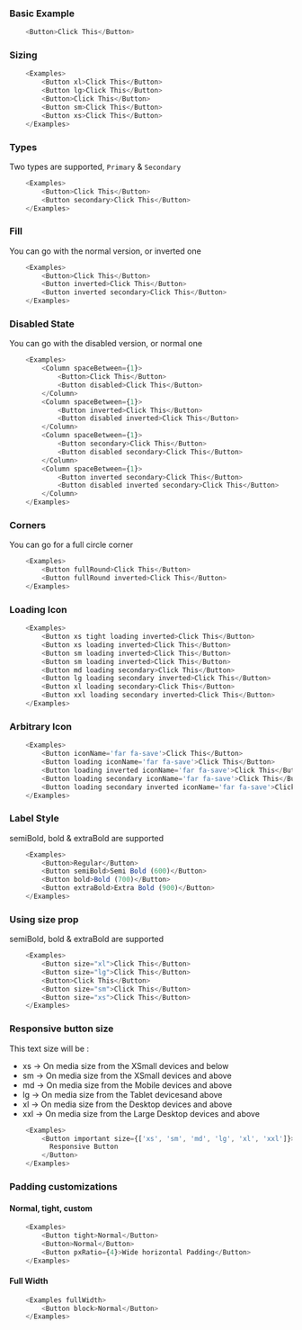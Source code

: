 ### Basic Example

```js
    <Button>Click This</Button>    
```

### Sizing 

```js
    <Examples>        
        <Button xl>Click This</Button>
        <Button lg>Click This</Button>
        <Button>Click This</Button>
        <Button sm>Click This</Button>
        <Button xs>Click This</Button>    
    </Examples>
```

### Types 
Two types are supported, `Primary` &amp; `Secondary`
```js
    <Examples>
        <Button>Click This</Button>
        <Button secondary>Click This</Button>
    </Examples>
```

### Fill
You can go with the normal version, or inverted one
```js
    <Examples>
        <Button>Click This</Button>
        <Button inverted>Click This</Button>
        <Button inverted secondary>Click This</Button>
    </Examples>
```

### Disabled State
You can go with the disabled version, or normal one
```js
    <Examples>
        <Column spaceBetween={1}>
            <Button>Click This</Button>
            <Button disabled>Click This</Button>
        </Column>
        <Column spaceBetween={1}>
            <Button inverted>Click This</Button>
            <Button disabled inverted>Click This</Button>
        </Column>
        <Column spaceBetween={1}>
            <Button secondary>Click This</Button>
            <Button disabled secondary>Click This</Button>
        </Column>        
        <Column spaceBetween={1}>
            <Button inverted secondary>Click This</Button>
            <Button disabled inverted secondary>Click This</Button>
        </Column>
    </Examples>
```

### Corners
You can go for a full circle corner
```js
    <Examples>
        <Button fullRound>Click This</Button>
        <Button fullRound inverted>Click This</Button>
    </Examples>
```

### Loading Icon
```js
    <Examples>
        <Button xs tight loading inverted>Click This</Button>    
        <Button xs loading inverted>Click This</Button>   
        <Button sm loading inverted>Click This</Button>        
        <Button sm loading inverted>Click This</Button>
        <Button md loading secondary>Click This</Button>        
        <Button lg loading secondary inverted>Click This</Button>
        <Button xl loading secondary>Click This</Button>        
        <Button xxl loading secondary inverted>Click This</Button>
    </Examples>
```

### Arbitrary Icon
```js
    <Examples>
        <Button iconName='far fa-save'>Click This</Button>
        <Button loading iconName='far fa-save'>Click This</Button>
        <Button loading inverted iconName='far fa-save'>Click This</Button>
        <Button loading secondary iconName='far fa-save'>Click This</Button>        
        <Button loading secondary inverted iconName='far fa-save'>Click This</Button>
    </Examples>
```


### Label Style
semiBold, bold & extraBold are supported
```js
    <Examples>
        <Button>Regular</Button>
        <Button semiBold>Semi Bold (600)</Button>
        <Button bold>Bold (700)</Button>
        <Button extraBold>Extra Bold (900)</Button>
    </Examples>
```

### Using size prop
semiBold, bold & extraBold are supported
```js
    <Examples>
        <Button size="xl">Click This</Button>
        <Button size="lg">Click This</Button>
        <Button>Click This</Button>
        <Button size="sm">Click This</Button>
        <Button size="xs">Click This</Button>  
    </Examples>
```

### Responsive button size

This text size will be :

- xs -> On media size from the XSmall devices and below
- sm -> On media size from the XSmall devices and above 
- md -> On media size from the Mobile devices and above 
- lg -> On media size from the Tablet devicesand above 
- xl -> On media size from the Desktop devices and above 
- xxl -> On media size from the Large Desktop devices and above 


```js
    <Examples>
        <Button important size={['xs', 'sm', 'md', 'lg', 'xl', 'xxl']}>
          Responsive Button
        </Button>
    </Examples>
```

### Padding customizations

#### Normal, tight, custom

```js
    <Examples>
        <Button tight>Normal</Button>
        <Button>Normal</Button>
        <Button pxRatio={4}>Wide horizontal Padding</Button>
    </Examples>
```

#### Full Width

```js
    <Examples fullWidth>
        <Button block>Normal</Button>
    </Examples>
```